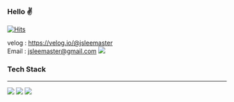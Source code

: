 ### Hello ✌
[![Hits](https://hits.seeyoufarm.com/api/count/incr/badge.svg?url=https%3A%2F%2Fgithub.com%2Fjsleemaster&count_bg=%236BD8FB&title_bg=%23AEAEAE&icon=abbrobotstudio.svg&icon_color=%23FFCC34&title=Totay+%2F+Total&edge_flat=false)](https://hits.seeyoufarm.com)

velog : https://velog.io/@jsleemaster
<br>
Email : jsleemaster@gmail.com <img src="https://img.shields.io/badge/Gmail-red?style=flat-square&logo=Gmail&logoColor=#EA4335"/>

### Tech Stack
----
<a href="https://developer.mozilla.org/ko/docs/Web/JavaScript" rel="noreferrer noopener"><img src="https://img.shields.io/badge/Javascript-yellow?style=flat-square&logo=JavaScript&logoColor=#F7DF1E"/></a>
<a href="https://ko.reactjs.org/"><img src="https://img.shields.io/badge/React-blue?style=flat-square&logo=React&logoColor=#61DAFB"/></a>
<a href="https://vuejs.org/" ><img src="https://img.shields.io/badge/Vue-green?style=flat-square&logo=Vue.js&logoColor=#4FC08D"/></a>

